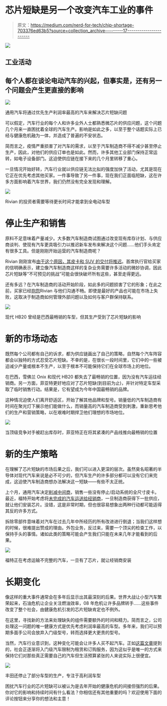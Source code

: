 # 芯片短缺是另一个改变汽车工业的事件

> 原文：<https://medium.com/nerd-for-tech/chip-shortage-703376ed63b5?source=collection_archive---------17----------------------->

[![](img/7ed9137c3b901365250f851d0ef90671.png)](https://s36.wheelsage.org/picture/n/nissan/altima/nissan_altima_82.jpeg)

## 工业活动

## 每个人都在谈论电动汽车的兴起，但事实是，还有另一个问题会产生更直接的影响

[![](img/09722a0d00e68c44c523be4b2c38f1a8.png)](https://s36.wheelsage.org/picture/c/cadillac/xt4_350d_launch_edition_sport/cadillac_xt4_350d_launch_edition_sport_59.jpeg)

通用汽车将通过优先生产利润率最高的汽车来解决芯片短缺问题

可以假定，汽车行业的每个人和许多业外人士都熟悉微芯片的供应问题，这个问题几个月来一直困扰着全球的汽车生产。影响是如此之多，以至于整个话题实际上已经与健康危机融为一体，并造成了普遍的不安状态。

简而言之，疫情严重损害了对汽车的需求，以至于汽车制造商不得不减少甚至停止生产，因此，对他们的供应订单也是如此。然而，许多其他工业部门保持正常运转，如电子设备部门。这迫使供应链在接下来的几个月里转移了重心。

一旦情况开始好转，汽车行业就以供应链无法比拟的强度加快了活动，尤其是现在它正在优先考虑其他买家。一件事导致了另一件事，现在我们正面临短缺，这在许多方面影响着汽车世界，我们仍然没有完全发现和理解。

[![](img/aea8a310410d4234cb15fd5a05689e4a.png)](https://s38.wheelsage.org/picture/u/unsorted/rivian_r1t/rivian_r1t.jpeg)

Rivian 的投资者需要等待更长时间才能拿到全电动车型

# 停止生产和销售

原料不足意味着产量减少。大多数汽车制造商试图通过改变现有库存计划、与供应商谈判、使现有汽车更具吸引力以推迟新车发布来解决这个问题……他们手头肯定有很多工具。但是刚刚开始运营的汽车制造商呢？

Rivian 刚刚宣布[由于这个原因，其皮卡和 SUV 的交付将推迟](https://jalopnik.com/rivian-delays-deliveries-of-the-r1t-until-september-1847308093)。首席执行官给买家的信明确表示，建立像汽车制造商这样的复杂业务需要许多活动的微妙协调，因此芯片短缺等“不可预见的挑战”可能会很快破坏所有这些，甚至走得更远。

还有多远？在汽车制造商的活动开始阶段，如此多的问题损害了它的形象；在此之前，买家已经[抱怨](https://www.rivianforums.com/forum/threads/lack-of-communication.588/)Rivian 与他们沟通不畅。即使是最好的产品也可能在市场上失败，这取决于制造商如何管理外部问题以及如何与客户群保持联系。

[![](img/87f7603bb48c30b49ccb30b166f4dcc1.png)](https://s36.wheelsage.org/picture/h/hyundai/hb20/hyundai_hb20_639.jpeg)

现代 HB20 曾经是巴西最畅销的车型，但其生产受到了芯片短缺的影响

# 新的市场动态

既然每个公司都有自己的诉求，都为供应链画出了自己的策略，自然每个汽车阵容都会以独特的方式忍受芯片短缺。不幸的是，在很长一段时间里，它们中的一些被迫减少产量或根本不生产，以至于根本不可能保持它们在全球市场上的地位。

在巴西，雪佛兰 Onix 和现代 HB20 都失去了最畅销的位置，因为没有汽车运往经销商。另一方面，菲亚特更好地应对了芯片短缺(到目前为止)，并针对特定车型采取了临时销售行动。结果是，它有望成为今年中国最畅销的品牌。

这种情况迫使人们离开舒适区，开始了解其他品牌和型号。销量低的汽车制造商有时间在聚光灯下展示他们能做什么，而销量高的汽车制造商受到刺激，重新思考他们的生产和营销策略，以在艰难时期捍卫他们理想的市场地位。

[![](img/112fa0eeea5a0155463b208a4e276fa7.png)](https://s35.wheelsage.org/picture/f/fiat/cronos_precision/fiat_cronos_precision_7.jpeg)

当顶级竞争对手被赶出库存时，菲亚特正在将其紧凑的产品线推向最畅销的位置

# 新的生产策略

在理解了芯片短缺的市场后果之后，我们可以进入更深的层次。虽然臭名昭著的半导体对现代汽车来说是必不可少的，但汽车生产的许多部分都可以没有它们来完成，这迫使汽车制造商想办法解决这一短缺——有些不太正统。

上个月，通用汽车决定[削减中间商](https://gmauthority.com/blog/2021/06/automatic-stop-start-removed-in-some-2021-chevy-silverado-gmc-sierra-pickups/)，销售一些没有停止/启动系统的全尺寸皮卡。最近，福特开始考虑将[未完成的汽车运送给经销商](https://www.autonews.com/dealers/ford-weighs-shipping-vehicles-missing-chips-dealerships-finish)，一旦制造商获得下一批供应，就让他们安装芯片。没错，这是非常时期，但也很容易想象出两种行动都可能适得其反的许多方式。

拆除零部件意味着对汽车在过去几年中所经历的所有改进进行倒退；当我们这样想的时候，很难提出赞成的理由。外包业务，反过来，需要一个顶尖的检查工作，以保持手头的事情。诸如此类的策略可能会产生我们只能在未来几年才能看到的后果。

[![](img/d3870270dc2fa90bd0cd9e29d7c9ead2.png)](https://s38.wheelsage.org/picture/f/ford/bronco_black_diamond_sasquatch_pkg._preproduction/ford_bronco_black_diamond_sasquatch_pkg._preproduction.jpeg)

福特正在考虑运输不完整的汽车，一旦有了芯片，就让经销商安装

# 长期变化

像这样的重大事件通常会在多年后显示出其最深刻的后果。世界大战让小型汽车繁荣起来，石油危机让企业关注燃油效率，08 年危机让许多品牌转手……这些事件改变了整个社会，由健康危机引发的芯片短缺肯定也不例外。

在这里，寻找新的方法来处理缺失的组件需要额外的时间和精力。简而言之，公司处理这一问题的唯一健康方式是优先考虑利润率最高的车型。多年来，我们可以预期多面手公司会放弃入门级型号，转而选择更大更贵的型号。

当然，汽车行业意识到，这种变化可能会让许多人买不起汽车。正如[这篇文章](https://danilloalmeida.medium.com/subscription-services-f278588b3f42)提到的，社会正逐渐将入门级汽车限制为租赁和订购服务，因为这似乎是唯一的方式来保持它们对那些真正需要自己的汽车但生活预算紧张的人来说实际上很便宜。

[![](img/f25ab7588a0ce530634bd4b3aeb5f892.png)](https://s38.wheelsage.org/picture/t/toyota/rav4_adventure/toyota_rav4_adventure_843.jpeg)

丰田还停止了部分车型的生产，专注于高利润车型

困扰汽车行业的芯片短缺可以被认为是去年开始的健康危机的间接但强烈的后果。你对它的影响和持续时间有什么看法？你相信还有其他重要的吗？欢迎使用下面的评论按钮来分享你的想法和主意！